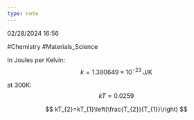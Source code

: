 ```yaml
---
type: note
---
```

02/28/2024 16:56

  #Chemistry #Materials_Science 


In Joules per Kelvin:
$$
k=1.380649\times10^{-23}\;\text{J/K}
$$

at 300K:
$$
kT=0.0259
$$


$$
kT_{2}=kT_{1}\left(\frac{T_{2}}{T_{1}}\right)
$$